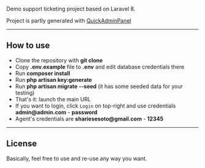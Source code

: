 Demo support ticketing project based on Laravel 8.

Project is partly generated with [QuickAdminPanel](https://2019.quickadminpanel.com)

---



## How to use

- Clone the repository with __git clone__
- Copy __.env.example__ file to __.env__ and edit database credentials there
- Run __composer install__
- Run __php artisan key:generate__
- Run __php artisan migrate --seed__ (it has some seeded data for your testing)
- That's it: launch the main URL 
- If you want to login, click `Login` on top-right and use credentials __admin@admin.com__ - __password__ 
- Agent's credentials are __shariesesoto@gmail.com__ - __12345__ 

---

## License

Basically, feel free to use and re-use any way you want.


